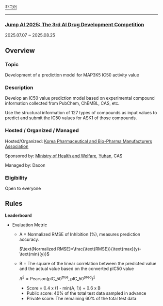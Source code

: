 [한국어](./README_kor.md)

---
### [Jump AI 2025: The 3rd AI Drug Development Competition](https://dacon.io/competitions/official/236530/overview/description)
2025.07.07 ~ 2025.08.25
## Overview
### Topic
Development of a prediction model for MAP3K5 IC50 activity value
### Description
Develop an IC50 value prediction model based on experimental compound information collected from PubChem, ChEMBL, CAS, etc.

Use the structural information of 127 types of compounds as input values to predict and submit the IC50 values for ASK1 of those compounds.

### Hosted / Organized / Managed
Hosted/Organized: [Korea Pharmaceutical and Bio-Pharma Manufacturers Association](https://www.kpbma.or.kr/eng)

Sponsored by: [Ministry of Health and Welfare](https://www.mohw.go.kr/eng/), [Yuhan](http://eng.yuhan.co.kr/Main/), CAS

Managed by: Dacon

### Eligibility
Open to everyone

## Rules
**Leaderboard**
 - Evaluation Metric
   - A = Normalized RMSE of Inhibition (%), measures prediction accuracy.
  
      $\text{Normalized RMSE}=\frac{\text{RMSE}}{\text{max}(y)-\text{min}(y)}$
   - B = The square of the linear correlation between the predicted value and the actual value based on the converted pIC50 value

     $R^2=\text{Pearson}(\text{pIC}\_{50}^{\text{true}}, \text{pIC}\_{50}^{\text{pred}})^2$
     - Score = 0.4 x (1 - min(A, 1)) + 0.6 x B
     - Public score: 40% of the total test data sampled in advance
     - Private score: The remaining 60% of the total test data

